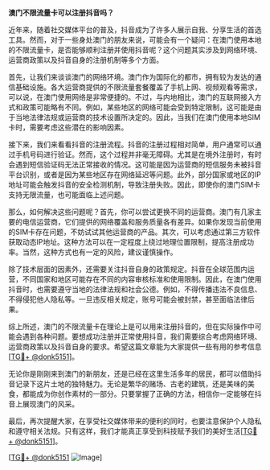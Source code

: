 **澳门不限流量卡可以注册抖音吗？**

近年来，随着社交媒体平台的普及，抖音成为了许多人展示自我、分享生活的首选工具。然而，对于一些身处澳门的朋友来说，可能会有一个疑问：在澳门使用本地的不限流量卡，是否能够顺利注册并使用抖音呢？这个问题其实涉及到网络环境、运营商政策以及抖音自身的注册机制等多个方面。

首先，让我们来谈谈澳门的网络环境。澳门作为国际化的都市，拥有较为发达的通信基础设施。各大运营商提供的不限流量套餐覆盖了手机上网、视频观看等需求，可以说，在澳门使用网络是非常便捷的。不过，与内地相比，澳门的互联网接入方式和政策可能略有不同。例如，某些地区的网络可能会受到特定限制，这可能是由于当地法律法规或运营商的技术设置所决定的。因此，当我们在澳门使用本地SIM卡时，需要考虑这些潜在的影响因素。

接下来，我们来看看抖音的注册流程。抖音的注册过程相对简单，用户通常可以通过手机号码进行验证。然而，这个过程并非毫无障碍。尤其是在境外注册时，有时会遇到短信验证码无法正常接收的情况。这可能是因为运营商的短信服务未被抖音平台识别，或者是因为某些地区存在网络延迟等问题。此外，部分国家或地区的IP地址可能会触发抖音的安全检测机制，导致注册失败。因此，即使你的澳门SIM卡支持无限流量，也可能面临上述问题。

那么，如何解决这些问题呢？首先，你可以尝试更换不同的运营商。澳门有几家主要的电信运营商，它们提供的网络覆盖和服务质量各有差异。如果你发现当前使用的SIM卡存在问题，不妨试试其他运营商的产品。其次，可以考虑通过第三方软件获取动态IP地址。这种方法可以在一定程度上绕过地理位置限制，提高注册成功率。当然，这种方式也有一定的风险，建议谨慎操作。

除了技术层面的因素外，还需要关注抖音自身的政策规定。抖音在全球范围内运营，不同国家和地区可能存在不同的内容审核标准和使用限制。因此，在澳门使用抖音时，也需要遵守当地的法律法规和社会公德。例如，不得传播违法不良信息、不得侵犯他人隐私等。一旦违反相关规定，账号可能会被封禁，甚至面临法律后果。

综上所述，澳门的不限流量卡在理论上是可以用来注册抖音的，但在实际操作中可能会遇到各种问题。要想成功注册并正常使用抖音，我们需要综合考虑网络环境、运营商政策以及抖音自身的要求。希望这篇文章能为大家提供一些有用的参考信息[[TG💪+ @donk5151](https://t.me/s/donk5151)]。

无论你是刚刚来到澳门的新朋友，还是已经在这里生活多年的居民，都可以借助抖音记录下这片土地的独特魅力。无论是繁华的赌场、古老的建筑，还是美味的美食，都能成为你创作素材的一部分。只要掌握了正确的方法，相信你一定能够在抖音上展现澳门的风采。

最后，再次提醒大家，在享受社交媒体带来的便利的同时，也要注意保护个人隐私和遵守相关法规。只有这样，我们才能真正享受到科技赋予我们的美好生活[[TG💪+ @donk5151](https://t.me/s/donk5151)]。

[[TG💪+ @donk5151](https://t.me/s/donk5151) ![Image](https://i.postimg.cc/rwNCRYN7/Snipaste-2025-04-30-17-27-05.png)]